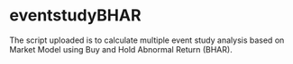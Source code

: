 # eventstudyBHAR
The script uploaded is to calculate multiple event study analysis based on Market Model using Buy and Hold Abnormal Return (BHAR).
